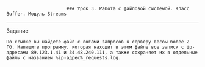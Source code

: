                          ### Урок 3. Работа с файловой системой. Класс Buffer. Модуль Streams

----
Задание

`По ссылке вы найдёте файл с логами запросов к серверу весом более 2 Гб. Напишите программу,
которая находит в этом файле все записи с ip-адресами 89.123.1.41 и 34.48.240.111, а также
сохраняет их в отдельные файлы с названием %ip-адрес%_requests.log.`
